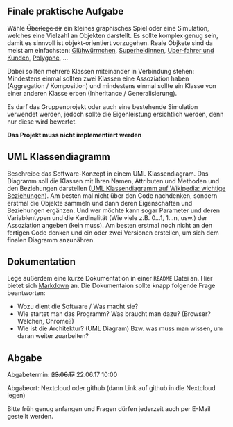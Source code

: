 ## Finale praktische Aufgabe

 Wähle ~~Überlege dir~~ ein kleines graphisches Spiel oder eine Simulation, welches eine Vielzahl an Objekten darstellt. Es sollte komplex genug sein, damit es sinnvoll ist objekt-orientiert vorzugehen. Reale Objkete sind da meist am einfachsten: [Glühwürmchen](http://ncase.me/fireflies/), [Superheldinnen](https://p5js.org/assets/p5_featured/qianqianye-superwoman/), [Uber-fahrer und Kunden](https://www.nytimes.com/interactive/2017/04/02/technology/uber-drivers-psychological-tricks.html), [Polygone](https://googlechrome.github.io/samples/classes-es6/index.html), ...

Dabei sollten mehrere Klassen miteinander in Verbindung stehen: Mindestens einmal sollten zwei Klassen eine Assoziation haben (Aggregation / Komposition) und mindestens einmal sollte ein Klasse von einer anderen Klasse erben (Inheritance / Generalisierung).

Es darf das Gruppenprojekt oder auch eine bestehende Simulation verwendet werden, jedoch sollte die Eigenleistung ersichtlich werden, denn nur diese wird bewertet.

**Das Projekt muss nicht implementiert werden**

## UML Klassendiagramm

Beschreibe das Software-Konzept in einem UML Klassendiagram. Das Diagramm soll die Klassen mit Ihren Namen,  Attributen und Methoden und den Beziehungen darstellen ([UML Klassendiagramm auf Wikipedia: wichtige Beziehungen](https://de.wikipedia.org/wiki/Klassendiagramm#Wichtige_Beziehungen)). Am besten mal nicht über den Code nachdenken, sondern erstmal die Objekte sammeln und dann deren Eigenschaften und Beziehungen ergänzen. Und wer möchte kann sogar Parameter und deren Variablentypen und die Kardinalität (Wie viele z.B. 0...1, 1...n, usw.) der Assoziation angeben (kein muss). Am besten erstmal noch nicht an den fertigen Code denken und ein oder zwei Versionen erstellen, um sich dem finalen Diagramm anzunähren.

## Dokumentation

Lege außerdem eine kurze Dokumentation in einer `README` Datei an. Hier bietet sich [Markdown](https://guides.github.com/features/mastering-markdown/) an. Die Dokumentaion sollte knapp folgende Frage beantworten:

- Wozu dient die Software / Was macht sie?
- Wie startet man das Programm? Was braucht man dazu? (Browser? Welchen, Chrome?)
- Wie ist die Architektur? (UML Diagram) Bzw. was muss man wissen, um daran weiter zuarbeiten?

##  Abgabe

Abgabetermin: ~~23.06.17~~ 22.06.17 10:00

Abgabeort: Nextcloud oder github (dann Link auf github in die Nextcloud legen)

Bitte früh genug anfangen und Fragen dürfen jederzeit auch per E-Mail gestellt werden.

